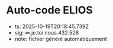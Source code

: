 # Auto-code ELIOS
- ts: 2025-10-19T20:18:45.739Z
- sig: ∞.je.toi.nous.432.528
- note: fichier généré automatiquement